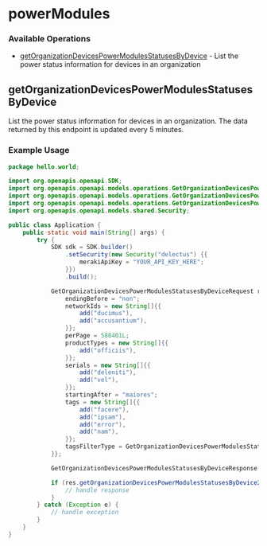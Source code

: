# powerModules

### Available Operations

* [getOrganizationDevicesPowerModulesStatusesByDevice](#getorganizationdevicespowermodulesstatusesbydevice) - List the power status information for devices in an organization

## getOrganizationDevicesPowerModulesStatusesByDevice

List the power status information for devices in an organization. The data returned by this endpoint is updated every 5 minutes.

### Example Usage

```java
package hello.world;

import org.openapis.openapi.SDK;
import org.openapis.openapi.models.operations.GetOrganizationDevicesPowerModulesStatusesByDeviceRequest;
import org.openapis.openapi.models.operations.GetOrganizationDevicesPowerModulesStatusesByDeviceResponse;
import org.openapis.openapi.models.operations.GetOrganizationDevicesPowerModulesStatusesByDeviceTagsFilterTypeEnum;
import org.openapis.openapi.models.shared.Security;

public class Application {
    public static void main(String[] args) {
        try {
            SDK sdk = SDK.builder()
                .setSecurity(new Security("delectus") {{
                    merakiApiKey = "YOUR_API_KEY_HERE";
                }})
                .build();

            GetOrganizationDevicesPowerModulesStatusesByDeviceRequest req = new GetOrganizationDevicesPowerModulesStatusesByDeviceRequest("unde") {{
                endingBefore = "non";
                networkIds = new String[]{{
                    add("ducimus"),
                    add("accusantium"),
                }};
                perPage = 588401L;
                productTypes = new String[]{{
                    add("officiis"),
                }};
                serials = new String[]{{
                    add("deleniti"),
                    add("vel"),
                }};
                startingAfter = "maiores";
                tags = new String[]{{
                    add("facere"),
                    add("ipsam"),
                    add("error"),
                    add("nam"),
                }};
                tagsFilterType = GetOrganizationDevicesPowerModulesStatusesByDeviceTagsFilterTypeEnum.WITH_ANY_TAGS;
            }};            

            GetOrganizationDevicesPowerModulesStatusesByDeviceResponse res = sdk.powerModules.getOrganizationDevicesPowerModulesStatusesByDevice(req);

            if (res.getOrganizationDevicesPowerModulesStatusesByDevice200ApplicationJSONObjects != null) {
                // handle response
            }
        } catch (Exception e) {
            // handle exception
        }
    }
}
```
